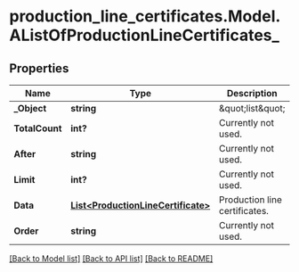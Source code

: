 # production_line_certificates.Model.AListOfProductionLineCertificates_
## Properties

Name | Type | Description | Notes
------------ | ------------- | ------------- | -------------
**_Object** | **string** | \&quot;list\&quot; | [optional] 
**TotalCount** | **int?** | Currently not used. | [optional] 
**After** | **string** | Currently not used. | [optional] 
**Limit** | **int?** | Currently not used. | [optional] 
**Data** | [**List&lt;ProductionLineCertificate&gt;**](ProductionLineCertificate.md) | Production line certificates. | [optional] 
**Order** | **string** | Currently not used. | [optional] 

[[Back to Model list]](../README.md#documentation-for-models) [[Back to API list]](../README.md#documentation-for-api-endpoints) [[Back to README]](../README.md)

